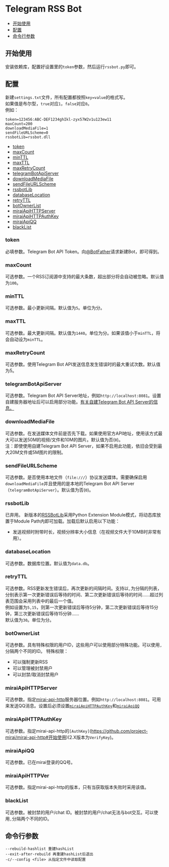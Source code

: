 # Telegram RSS Bot
- [开始使用](#开始使用)
- [配置](#配置)
- [命令行参数](#命令行参数)
## 开始使用
安装依赖库，配置好设置里的`token`参数，然后运行`rssbot.py`即可。
## 配置
新建`settings.txt`文件，所有配置都按照`key=value`的格式写。  
如果值是布尔型，`true`对应`1`，`false`对应`0`。  
例如：
```text
token=123456:ABC-DEF1234ghIkl-zyx57W2v1u123ew11
maxCount=200
downloadMediaFile=1
sendFileURLScheme=0
rssbotLib=rssbot.dll
```
- [token](#token)
- [maxCount](#maxcount)
- [minTTL](#minttl)
- [maxTTL](#maxttl)
- [maxRetryCount](#maxretrycount)
- [telegramBotApiServer](#telegrambotapiserver)
- [downloadMediaFile](#downloadmediafile)
- [sendFileURLScheme](#sendfileurlscheme)
- [rssbotLib](#rssbotlib)
- [databaseLocation](#databaselocation)
- [retryTTL](#retryttl)
- [botOwnerList](#botownerlist)
- [miraiApiHTTPServer](#miraiapihttpserver)
- [miraiApiHTTPAuthKey](#miraiapihttpauthkey)
- [miraiApiQQ](#miraiapiqq)
- [blackList](#blacklist)
### token
必填参数。Telegram Bot API Token。向[@BotFather](https://t.me/BotFather)请求新建Bot，即可得到。
### maxCount
可选参数。一个RSS订阅源中支持的最大条数，超出部分将会自动被忽略。默认值为`100`。
### minTTL
可选参数。最小更新间隔。默认值为`5`。单位为分。
### maxTTL
可选参数。最大更新间隔。默认值为`1440`。单位为分。如果该值小于`minTTL`，将会自动设为`minTTL`。
### maxRetryCount
可选参数。使用Telegram Bot API发送信息发生错误时的最大重试次数。默认值为5。
### telegramBotApiServer
可选参数。Telegram Bot API Server地址，例如`http://localhost:8081`。设置自建服务器地址后可以启用部分功能。[有关自建Telegram Bot API Server的信息。](https://core.telegram.org/bots/api#using-a-local-bot-api-server)
### downloadMediaFile
可选参数。在发送媒体文件前是否先下载。如果使用官方API地址，使用该方式最大可以发送50M的视频/文件和10M的图片。默认值为否(`0`)。  
注：即使使用自建Telegram Bot API Server，如果不启用此功能，依旧会受到最大20M文件或5M图片的限制。
### sendFileURLScheme
可选参数。是否使用本地文件（`file:///`）协议发送媒体。需要确保启用`downloadMediaFile`并且使用的是本地的Telegram Bot API Server（`telegramBotApiServer`）。默认值为否(`0`)。
### rssbotLib
已弃用。
新版本的[RSSBotLib](https://github.com/lifegpc/ffmpeg-study/tree/master/rssbotlib)采用Python Extension Module模式，将动态库放置于Module Path内即可加载。加载后默认启用以下功能：
- 发送视频时附带时长，视频分辨率大小信息（在视频文件大于10MB时非常有用）。
### databaseLocation
可选参数。数据库位置。默认值为`data.db`。
### retryTTL
可选参数。RSS更新发生错误后，再次更新的间隔时间。支持以`,`为分隔的列表，分别表示第一次更新错误后等待的时间、第二次更新错误后等待的时间……超过列表范围会采用列表中的最后一个值。  
例如设置为`5,15`，则第一次更新错误后等待5分钟，第二次更新错误后等待15分钟，第三次更新错误后等待15分钟……  
默认值为`30`。单位为分。
### botOwnerList
可选参数。具有特殊权限的用户ID，这些用户可以使用部分特殊功能。可以使用`,`分隔两个不同的ID。
特殊权限：
- 可以强制更新RSS
- 可以管理被封禁用户
- 可以封禁/取消封禁用户
### miraiApiHTTPServer
可选参数。指定[mirai-api-http](https://github.com/project-mirai/mirai-api-http)服务器位置。例如`http://localhost:8081`。可用来发送QQ消息。设置后必须设置[`miraiApiHTTPAuthKey`](#miraiapihttpauthkey)和[`miraiApiQQ`](#miraiapiqq)
### miraiApiHTTPAuthKey
可选参数。指定mirai-api-http的`[AuthKey]`(https://github.com/project-mirai/mirai-api-http#开始使用)(2.X版本为`VerifyKey`)。
### miraiApiQQ
可选参数。已在mirai登录的QQ号。
### miraiApiHTTPVer
可选参数。指定mirai-api-http的版本，只有当获取版本失败时采用该值。
### blackList
可选参数。被封禁的用户/chat ID。被封禁的用户/chat无法与bot交互。可以使用`,`分隔两个不同的ID。
## 命令行参数
```text
--rebuild-hashlist 重建hashList
--exit-after-rebuild 再重建hashList后退出
-c/--config <file> 从指定文件中读取配置
```

